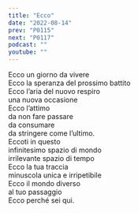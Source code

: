```yaml
---
title: "Ecco"
date: "2022-08-14"
prev: "P0115"
next: "P0117"
podcast: ""
youtube: ""
---
```


Ecco un giorno da vivere  
Ecco la speranza del prossimo battito  
Ecco l’aria del nuovo respiro  
una nuova occasione  
Ecco l’attimo  
da non fare passare  
da consumare  
da stringere come l’ultimo.  
Eccoti in questo  
infinitesimo spazio di mondo  
irrilevante spazio di tempo  
Ecco la tua traccia  
minuscola unica e irripetibile  
Ecco il mondo diverso  
al tuo passaggio  
Ecco perché sei qui.
